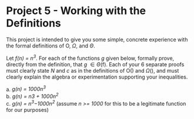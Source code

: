 # Project 5 - Working with the Definitions  

This project is intended to give you some simple, concrete experience with the formal definitions of O, $\Omega$, and $\Theta$.  

Let *f(n) = n<sup>3</sup>*. For each of the functions *g* given below, formally prove, directly from the definition, that *g* $\in \Theta$(f). Each of your 6 separate proofs must clearly state *N* and *c* as in the definitions of O() and $\Omega$(), and must clearly explain the algebra or experimentation supporting your inequalities.  

a. *g(n) = 1000n<sup>3</sup>*  
b. *g(n) = n3 + 1000n<sup>2</sup>*  
c. *g(n) = n<sup>3</sup>−1000n<sup>2</sup>* (assume *n >= 1000* for this to be a legitimate function for our purposes)  
